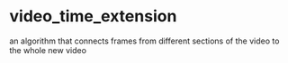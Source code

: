 # video_time_extension
 an algorithm that connects frames from different sections of the video to the whole new video
